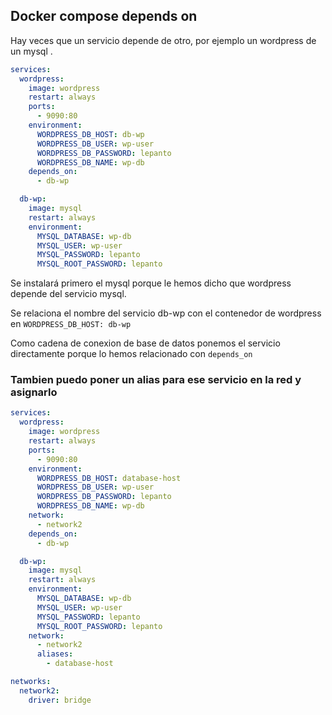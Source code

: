 ## Docker compose depends on
Hay veces que un servicio depende de otro, por ejemplo un wordpress de un mysql .
```yaml
services:
  wordpress:
    image: wordpress
    restart: always
    ports:
      - 9090:80
    environment:
      WORDPRESS_DB_HOST: db-wp
      WORDPRESS_DB_USER: wp-user
      WORDPRESS_DB_PASSWORD: lepanto
      WORDPRESS_DB_NAME: wp-db
    depends_on:
      - db-wp

  db-wp:
    image: mysql
    restart: always
    environment:
      MYSQL_DATABASE: wp-db
      MYSQL_USER: wp-user
      MYSQL_PASSWORD: lepanto
      MYSQL_ROOT_PASSWORD: lepanto
```
Se instalará primero el mysql porque le hemos dicho que wordpress depende del servicio mysql.

Se relaciona el nombre del servicio db-wp con el contenedor de wordpress en `WORDPRESS_DB_HOST: db-wp`

Como cadena de conexion de base de datos ponemos el servicio directamente porque lo hemos relacionado con `depends_on`


### Tambien puedo poner un alias para ese servicio en la red y asignarlo
```yaml
services:
  wordpress:
    image: wordpress
    restart: always
    ports:
      - 9090:80
    environment:
      WORDPRESS_DB_HOST: database-host
      WORDPRESS_DB_USER: wp-user
      WORDPRESS_DB_PASSWORD: lepanto
      WORDPRESS_DB_NAME: wp-db
    network:
      - network2
    depends_on:
      - db-wp

  db-wp:
    image: mysql
    restart: always
    environment:
      MYSQL_DATABASE: wp-db
      MYSQL_USER: wp-user
      MYSQL_PASSWORD: lepanto
      MYSQL_ROOT_PASSWORD: lepanto
    network:
      - network2
      aliases:
        - database-host

networks:
  network2:
    driver: bridge
```